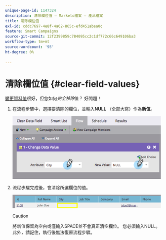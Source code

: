 ```yaml
---
unique-page-id: 1147324
description: 清除欄位值 — Marketo檔案 — 產品檔案
title: 清除欄位值
exl-id: cddc7697-4e8f-4a62-865c-efd451abea0c
feature: Smart Campaigns
source-git-commit: 12f2399859c784095cc2c1df772c66c649106ba3
workflow-type: tm+mt
source-wordcount: '95'
ht-degree: 0%

---
```


# 清除欄位值 {#clear-field-values}

[變更資料值](/help/marketo/product-docs/core-marketo-concepts/smart-campaigns/flow-actions/change-data-value.md)很好，但您如何&#x200B;_完全移除_&#x200B;值？ 好問題！

1. 在流程步驟中，選擇要清除的欄位，並輸入&#x200B;**NULL** （全部大寫）作為&#x200B;**新值**。

   ![](assets/clear-field-values-1.png)

1. 流程步驟完成後，會清除所選欄位的值。

   ![](assets/clear-field-values-2.png)

   >[!CAUTION]
   >
   >將新值保留為空白或僅輸入SPACE並不會真正清空欄位。 您必須輸入NULL。 此外，請記住，執行後無法復原流程步驟。
